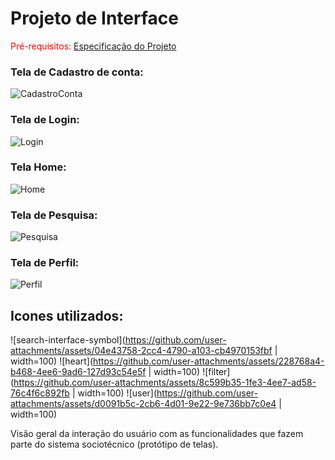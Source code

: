 
# Projeto de Interface

<span style="color:red">Pré-requisitos: <a href="02-Especificação do Projeto.md"> Especificação do Projeto</a></span>

### Tela de Cadastro de conta:
![CadastroConta](https://github.com/user-attachments/assets/ddd64688-f41a-4ddd-9494-f06d717a6547)

### Tela de Login:
![Login](https://github.com/user-attachments/assets/525c1889-3889-43c3-b770-6ac7affd6198)

### Tela Home:
![Home](https://github.com/user-attachments/assets/262c27d6-8fdd-4c03-bc37-23a4063b4cc3)

### Tela de Pesquisa:
![Pesquisa](https://github.com/user-attachments/assets/fe69d98c-03b3-4a64-9ebe-1648f68038d0)

### Tela de Perfil:
![Perfil](https://github.com/user-attachments/assets/8c23a9bf-0f55-4e86-b2da-c706a9d39dd8)

## Icones utilizados:
![search-interface-symbol](https://github.com/user-attachments/assets/04e43758-2cc4-4790-a103-cb4970153fbf | width=100)
![heart](https://github.com/user-attachments/assets/228768a4-b468-4ee6-9ad6-127d93c54e5f | width=100)
![filter](https://github.com/user-attachments/assets/8c599b35-1fe3-4ee7-ad58-76c4f6c892fb | width=100)
![user](https://github.com/user-attachments/assets/d0091b5c-2cb6-4d01-9e22-9e736bb7c0e4 | width=100)


Visão geral da interação do usuário com as funcionalidades que fazem parte do sistema sociotécnico (protótipo de telas).
